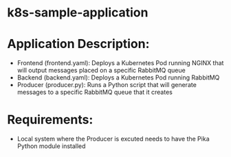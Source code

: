 # k8s-sample-application

# Application Description:
- Frontend (frontend.yaml): Deploys a Kubernetes Pod running NGINX that will output messages placed on a specific RabbitMQ queue
- Backend (backend.yaml): Deploys a Kubernetes Pod running RabbitMQ
- Producer (producer.py): Runs a Python script that will generate messages to a specific RabbitMQ queue that it creates

# Requirements:
- Local system where the Producer is excuted needs to have the Pika Python module installed

